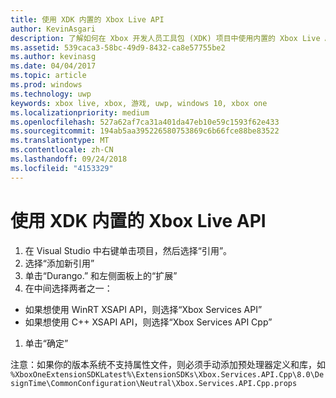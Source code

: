 ```yaml
---
title: 使用 XDK 内置的 Xbox Live API
author: KevinAsgari
description: 了解如何在 Xbox 开发人员工具包 (XDK) 项目中使用内置的 Xbox Live API。
ms.assetid: 539caca3-58bc-49d9-8432-ca8e57755be2
ms.author: kevinasg
ms.date: 04/04/2017
ms.topic: article
ms.prod: windows
ms.technology: uwp
keywords: xbox live, xbox, 游戏, uwp, windows 10, xbox one
ms.localizationpriority: medium
ms.openlocfilehash: 527a62af7ca31a401da47eb10e59c1593f62e433
ms.sourcegitcommit: 194ab5aa395226580753869c6b66fce88be83522
ms.translationtype: MT
ms.contentlocale: zh-CN
ms.lasthandoff: 09/24/2018
ms.locfileid: "4153329"
---
```

# <a name="using-xbox-live-apis-built-into-the-xdk"></a>使用 XDK 内置的 Xbox Live API

1. 在 Visual Studio 中右键单击项目，然后选择“引用”。
1. 选择“添加新引用”
1. 单击“Durango.<build number>” 和左侧面板上的“扩展”
1. 在中间选择两者之一：
- 如果想使用 WinRT XSAPI API，则选择“Xbox Services API”
- 如果想使用 C++ XSAPI API，则选择“Xbox Services API Cpp”
1. 单击“确定”

注意：如果你的版本系统不支持属性文件，则必须手动添加预处理器定义和库，如
`%XboxOneExtensionSDKLatest%\ExtensionSDKs\Xbox.Services.API.Cpp\8.0\DesignTime\CommonConfiguration\Neutral\Xbox.Services.API.Cpp.props`
